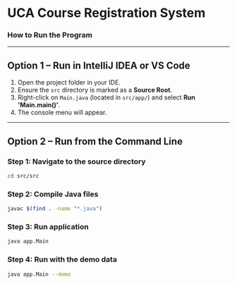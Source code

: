 # UCA Course Registration System

### How to Run the Program

---

## Option 1 – Run in IntelliJ IDEA or VS Code
1. Open the project folder in your IDE.
2. Ensure the `src` directory is marked as a **Source Root**.
3. Right-click on `Main.java` (located in `src/app/`) and select **Run 'Main.main()'**.
4. The console menu will appear.

---

## Option 2 – Run from the Command Line

### Step 1: Navigate to the source directory
```bash
cd src/src
```
### Step 2: Compile Java files
```bash
javac $(find . -name "*.java")
```
### Step 3: Run application
```bash
java app.Main
```
### Step 4: Run with the demo data
```bash
java app.Main --demo
```
